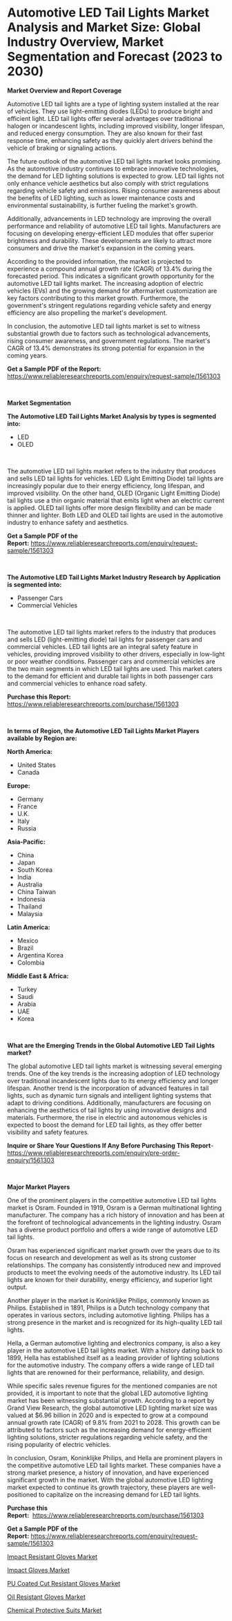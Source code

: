 <p><h1>Automotive LED Tail Lights Market Analysis and Market Size: Global Industry Overview, Market Segmentation and Forecast (2023 to 2030)</h1></p><p><strong>Market Overview and Report Coverage</strong></p>
<p><p>Automotive LED tail lights are a type of lighting system installed at the rear of vehicles. They use light-emitting diodes (LEDs) to produce bright and efficient light. LED tail lights offer several advantages over traditional halogen or incandescent lights, including improved visibility, longer lifespan, and reduced energy consumption. They are also known for their fast response time, enhancing safety as they quickly alert drivers behind the vehicle of braking or signaling actions.</p><p>The future outlook of the automotive LED tail lights market looks promising. As the automotive industry continues to embrace innovative technologies, the demand for LED lighting solutions is expected to grow. LED tail lights not only enhance vehicle aesthetics but also comply with strict regulations regarding vehicle safety and emissions. Rising consumer awareness about the benefits of LED lighting, such as lower maintenance costs and environmental sustainability, is further fueling the market's growth.</p><p>Additionally, advancements in LED technology are improving the overall performance and reliability of automotive LED tail lights. Manufacturers are focusing on developing energy-efficient LED modules that offer superior brightness and durability. These developments are likely to attract more consumers and drive the market's expansion in the coming years.</p><p>According to the provided information, the market is projected to experience a compound annual growth rate (CAGR) of 13.4% during the forecasted period. This indicates a significant growth opportunity for the automotive LED tail lights market. The increasing adoption of electric vehicles (EVs) and the growing demand for aftermarket customization are key factors contributing to this market growth. Furthermore, the government's stringent regulations regarding vehicle safety and energy efficiency are also propelling the market's development.</p><p>In conclusion, the automotive LED tail lights market is set to witness substantial growth due to factors such as technological advancements, rising consumer awareness, and government regulations. The market's CAGR of 13.4% demonstrates its strong potential for expansion in the coming years.</p></p>
<p><strong>Get a Sample PDF of the Report:</strong> <a href="https://www.reliableresearchreports.com/enquiry/request-sample/1561303">https://www.reliableresearchreports.com/enquiry/request-sample/1561303</a></p>
<p>&nbsp;</p>
<p><strong>Market Segmentation</strong></p>
<p><strong>The Automotive LED Tail Lights Market Analysis by types is segmented into:</strong></p>
<p><ul><li>LED</li><li>OLED</li></ul></p>
<p>&nbsp;</p>
<p><p>The automotive LED tail lights market refers to the industry that produces and sells LED tail lights for vehicles. LED (Light Emitting Diode) tail lights are increasingly popular due to their energy efficiency, long lifespan, and improved visibility. On the other hand, OLED (Organic Light Emitting Diode) tail lights use a thin organic material that emits light when an electric current is applied. OLED tail lights offer more design flexibility and can be made thinner and lighter. Both LED and OLED tail lights are used in the automotive industry to enhance safety and aesthetics.</p></p>
<p><strong>Get a Sample PDF of the Report:</strong>&nbsp;<a href="https://www.reliableresearchreports.com/enquiry/request-sample/1561303">https://www.reliableresearchreports.com/enquiry/request-sample/1561303</a></p>
<p>&nbsp;</p>
<p><strong>The Automotive LED Tail Lights Market Industry Research by Application is segmented into:</strong></p>
<p><ul><li>Passenger Cars</li><li>Commercial Vehicles</li></ul></p>
<p>&nbsp;</p>
<p><p>The automotive LED tail lights market refers to the industry that produces and sells LED (light-emitting diode) tail lights for passenger cars and commercial vehicles. LED tail lights are an integral safety feature in vehicles, providing improved visibility to other drivers, especially in low-light or poor weather conditions. Passenger cars and commercial vehicles are the two main segments in which LED tail lights are used. This market caters to the demand for efficient and durable tail lights in both passenger cars and commercial vehicles to enhance road safety.</p></p>
<p><strong>Purchase this Report:</strong>&nbsp; <a href="https://www.reliableresearchreports.com/purchase/1561303">https://www.reliableresearchreports.com/purchase/1561303</a></p>
<p>&nbsp;</p>
<p><strong>In terms of Region, the Automotive LED Tail Lights Market Players available by Region are:</strong></p>
<p>
    <p> <strong> North America: </strong>
        <ul>
            <li>United States</li>
            <li>Canada</li>
        </ul>
        </p> 
    <p> <strong> Europe: </strong>
        <ul>
            <li>Germany</li>
            <li>France</li>
            <li>U.K.</li>
            <li>Italy</li>
            <li>Russia</li>
        </ul>
        </p> 
    <p> <strong> Asia-Pacific: </strong>
        <ul>
            <li>China</li>
            <li>Japan</li>
            <li>South Korea</li>
            <li>India</li>
            <li>Australia</li>
            <li>China Taiwan</li>
            <li>Indonesia</li>
            <li>Thailand</li>
            <li>Malaysia</li>
        </ul>
        </p> 
    <p> <strong> Latin America: </strong>
        <ul>
            <li>Mexico</li>
            <li>Brazil</li>
            <li>Argentina Korea</li>
            <li>Colombia</li>
        </ul>
        </p> 
    <p> <strong> Middle East & Africa: </strong>
        <ul>
            <li>Turkey</li>
            <li>Saudi</li>
            <li>Arabia</li>
            <li>UAE</li>
            <li>Korea</li>
        </ul>
    </p>
    </p>
<p>&nbsp;</p>
<p><strong>What are the Emerging Trends in the Global Automotive LED Tail Lights market?</strong></p>
<p><p>The global automotive LED tail lights market is witnessing several emerging trends. One of the key trends is the increasing adoption of LED technology over traditional incandescent lights due to its energy efficiency and longer lifespan. Another trend is the incorporation of advanced features in tail lights, such as dynamic turn signals and intelligent lighting systems that adapt to driving conditions. Additionally, manufacturers are focusing on enhancing the aesthetics of tail lights by using innovative designs and materials. Furthermore, the rise in electric and autonomous vehicles is expected to boost the demand for LED tail lights, as they offer better visibility and safety features.</p></p>
<p><strong>Inquire or Share Your Questions If Any Before Purchasing This Report</strong>- <a href="https://www.reliableresearchreports.com/enquiry/pre-order-enquiry/1561303">https://www.reliableresearchreports.com/enquiry/pre-order-enquiry/1561303</a></p>
<p>&nbsp;</p>
<p><strong>Major Market Players</strong></p>
<p><p>One of the prominent players in the competitive automotive LED tail lights market is Osram. Founded in 1919, Osram is a German multinational lighting manufacturer. The company has a rich history of innovation and has been at the forefront of technological advancements in the lighting industry. Osram has a diverse product portfolio and offers a wide range of automotive LED tail lights.</p><p>Osram has experienced significant market growth over the years due to its focus on research and development as well as its strong customer relationships. The company has consistently introduced new and improved products to meet the evolving needs of the automotive industry. Its LED tail lights are known for their durability, energy efficiency, and superior light output.</p><p>Another player in the market is Koninklijke Philips, commonly known as Philips. Established in 1891, Philips is a Dutch technology company that operates in various sectors, including automotive lighting. Philips has a strong presence in the market and is recognized for its high-quality LED tail lights.</p><p>Hella, a German automotive lighting and electronics company, is also a key player in the automotive LED tail lights market. With a history dating back to 1899, Hella has established itself as a leading provider of lighting solutions for the automotive industry. The company offers a wide range of LED tail lights that are renowned for their performance, reliability, and design.</p><p>While specific sales revenue figures for the mentioned companies are not provided, it is important to note that the global LED automotive lighting market has been witnessing substantial growth. According to a report by Grand View Research, the global automotive LED lighting market size was valued at $6.96 billion in 2020 and is expected to grow at a compound annual growth rate (CAGR) of 9.8% from 2021 to 2028. This growth can be attributed to factors such as the increasing demand for energy-efficient lighting solutions, stricter regulations regarding vehicle safety, and the rising popularity of electric vehicles.</p><p>In conclusion, Osram, Koninklijke Philips, and Hella are prominent players in the competitive automotive LED tail lights market. These companies have a strong market presence, a history of innovation, and have experienced significant growth in the market. With the global automotive LED lighting market expected to continue its growth trajectory, these players are well-positioned to capitalize on the increasing demand for LED tail lights.</p></p>
<p><strong>Purchase this Report:</strong>&nbsp;&nbsp;<a href="https://www.reliableresearchreports.com/purchase/1561303">https://www.reliableresearchreports.com/purchase/1561303</a></p>
<p></p>
<p><strong>Get a Sample PDF of the Report:</strong>&nbsp;<a href="https://www.reliableresearchreports.com/enquiry/request-sample/1561303">https://www.reliableresearchreports.com/enquiry/request-sample/1561303</a></p>
<p><p><a href="https://medium.com/@rosaleekoss/decoding-impact-resistant-gloves-market-metrics-market-share-trends-and-growth-patterns-06617e33b475">Impact Resistant Gloves Market</a></p><p><a href="https://medium.com/@orphabrakus2023/impact-gloves-market-furnishes-information-on-market-share-market-trends-and-market-growth-35c1da965d0b">Impact Gloves Market</a></p><p><a href="https://medium.com/@chazmonahan2023/pu-coated-cut-resistant-gloves-market-furnishes-information-on-market-share-market-trends-and-842f547e0039">PU Coated Cut Resistant Gloves Market</a></p><p><a href="https://medium.com/@twilabailey2000/oil-resistant-gloves-market-size-market-outlook-and-market-forecast-2023-to-2030-1f4eb9fa1303">Oil Resistant Gloves Market</a></p><p><a href="https://medium.com/@tyreldooley/chemical-protective-suits-market-trends-forecast-and-competitive-analysis-to-2030-2a5620f38c11">Chemical Protective Suits Market</a></p></p>